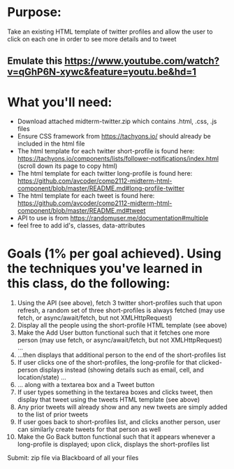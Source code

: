 	
# Purpose: 
Take an existing HTML template of twitter profiles and allow the user to click on each one in order to see more details and to tweet

## Emulate this https://www.youtube.com/watch?v=qGhP6N-xywc&feature=youtu.be&hd=1

# What you'll need:

- Download attached midterm-twitter.zip which contains .html, .css, .js files
- Ensure CSS framework from  https://tachyons.io/ should already be included in the html file
- The html template for each twitter short-profile is found here:  https://tachyons.io/components/lists/follower-notifications/index.html  (scroll down its page to copy html)
- The html template for each twitter long-profile is found here:  https://github.com/avcoder/comp2112-midterm-html-component/blob/master/README.md#long-profile-twitter 
- The html template for each tweet is found here:  https://github.com/avcoder/comp2112-midterm-html-component/blob/master/README.md#tweet
- API to use is from  https://randomuser.me/documentation#multiple
- feel free to add id's, classes, data-attributes

# Goals (1% per goal achieved).  Using the techniques you've learned in this class, do the following:

1. Using the API (see above), fetch 3 twitter short-profiles such that upon refresh, a random set of three short-profiles is always fetched (may use fetch, or async/await/fetch, but not XMLHttpRequest)
1. Display all the people using the short-profile HTML template (see above)
1. Make the Add User button functional such that it fetches one more person (may use fetch, or async/await/fetch, but not XMLHttpRequest) ...
1. ...then displays that additional person to the end of the short-profiles list 
1. If user clicks one of the short-profiles, the long-profile for that clicked-person displays instead (showing details such as email, cell, and location/state) ...
1. ... along with a textarea box and a Tweet button
1. If user types something in the textarea boxes and clicks tweet, then display that tweet using the tweets HTML template (see above) 
1. Any prior tweets will already show and any new tweets are simply added to the list of prior tweets
1. If user goes back to short-profiles list, and clicks another person, user can similarly create tweets for that person as well
1. Make the Go Back button functional such that it appears whenever a long-profile is displayed; upon click, displays the short-profiles list


Submit: zip file via Blackboard of all your files

